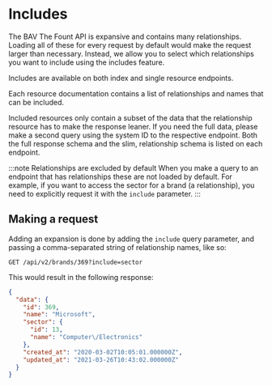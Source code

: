 # Includes

The BAV The Fount API is expansive and contains many relationships. Loading all of these for every request by default
would make the request larger than necessary. Instead, we allow you to select which relationships you want to include
using the includes feature.

Includes are available on both index and single resource endpoints.

Each resource documentation contains a list of relationships and names that can be included.

Included resources only contain a subset of the data that the relationship resource has to make the response leaner. If
you need the full data, please make a second query using the system ID to the respective endpoint. Both the full
response schema and the slim, relationship schema is listed on each endpoint.

:::note Relationships are excluded by default
When you make a query to an endpoint that has relationships these are not loaded by default. For example, if you want to
access the sector for a brand (a relationship), you need to explicitly request it with the `include` parameter.
:::

## Making a request

Adding an expansion is done by adding the `include` query parameter, and passing a comma-separated string of
relationship names, like so:

```http request
GET /api/v2/brands/369?include=sector
```

This would result in the following response:

```json
{
  "data": {
    "id": 369,
    "name": "Microsoft",
    "sector": {
      "id": 13,
      "name": "Computer\/Electronics"
    },
    "created_at": "2020-03-02T10:05:01.000000Z",
    "updated_at": "2021-03-26T10:43:02.000000Z"
  }
}
```
